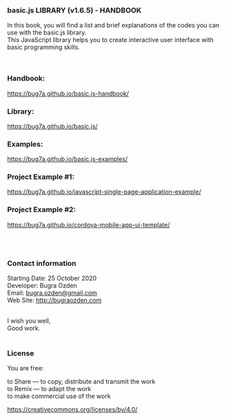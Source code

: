 ### basic.js LIBRARY (v1.6.5) - HANDBOOK

In this book, you will find a list and brief explanations of the codes you can use with the basic.js library.<br>
This JavaScript library helps you to create interactive user interface with basic programming skills.<br />

<br>

### Handbook:
https://bug7a.github.io/basic.js-handbook/

### Library:
https://bug7a.github.io/basic.js/

### Examples:
https://bug7a.github.io/basic.js-examples/

### Project Example #1:
https://bug7a.github.io/javascript-single-page-application-example/

### Project Example #2:
https://bug7a.github.io/cordova-mobile-app-ui-template/

<br><br>

### Contact information

Starting Date: 25 October 2020<br>
Developer: Bugra Ozden<br>
Email: bugra.ozden@gmail.com<br>
Web Site: http://bugraozden.com<br><br>

I wish you well,<br />
Good work.<br /><br />

### License

You are free:<br />

to Share — to copy, distribute and transmit the work<br />
to Remix — to adapt the work<br />
to make commercial use of the work<br />

<https://creativecommons.org/licenses/by/4.0/><br /><br />
